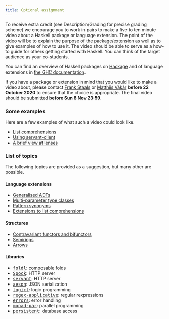 ```yaml
---
title: Optional assignment
---
```


To receive extra credit (see Description/Grading for precise grading
scheme) we encourage you to work in pairs to make a five to ten minute
video about a Haskell package or language extension. The point of the
video will be to explain the purpose of the package/extension as well
as to give examples of how to use it. The video should be able to
serve as a how-to guide for others getting started with Haskell. You
can think of the target audience as your co-students.

You can find an overview of Haskell packages on <a
href="http://hackage.haskell.org/">Hackage</a> and of language
extensions in <a
href="https://downloads.haskell.org/~ghc/latest/docs/html/users_guide/lang.html">
the GHC documentation</a>.

If you have a package or extension in mind that you would like to make
a video about, please contact <a href="mailto:F.Staals@uu.nl">Frank
Staals</a> or <a href="mailto:m.i.l.vakar@uu.nl">Matthijs Vákár</a>
**before 22 October 2020** to ensure that the choice is appropriate.
The final video should be submitted **before Sun 8 Nov 23:59**.

### Some examples

Here are a few examples of what such a video could look like.

- [List comprehensions](https://www.youtube.com/watch?v=qoQsDTzBojs)
- [Using servant-client](https://www.youtube.com/watch?v=TQB2JbxNEUI)
- [A brief view at lenses](https://www.youtube.com/watch?v=7fbziKgQjnw)

### List of topics

The following topics are provided as a suggestion, but many other are possible.

#### Language extensions

* <a href="https://downloads.haskell.org/~ghc/latest/docs/html/users_guide/glasgow_exts.html#generalised-algebraic-data-types-gadts">Generalised ADTs</a>
* <a href="https://downloads.haskell.org/~ghc/latest/docs/html/users_guide/glasgow_exts.html#multi-parameter-type-classes">Multi-parameter type classes</a>
* <a href="https://downloads.haskell.org/~ghc/latest/docs/html/users_guide/glasgow_exts.html#pattern-synonyms">Pattern synonyms</a>
* <a href="https://downloads.haskell.org/~ghc/latest/docs/html/users_guide/glasgow_exts.html#parallel-list-comprehensions">Extensions to list comprehensions</a>

#### Structures

* <a href="https://www.schoolofhaskell.com/school/to-infinity-and-beyond/pick-of-the-week/profunctors">Contravariant functors and bifunctors</a>
* <a href="https://dl.acm.org/citation.cfm?id=2500613">Semirings</a>
* <a href="https://www.haskell.org/arrows/">Arrows</a>

#### Libraries

* <a href="http://hackage.haskell.org/package/foldl"><tt>foldl</tt></a>: composable folds
* <a href="https://www.spock.li/"><tt>Spock</tt></a>: HTTP server
* <a href="http://haskell-servant.readthedocs.io/en/stable/"><tt>servant</tt></a>: HTTP server
* <a href="http://hackage.haskell.org/package/aeson"><tt>aeson</tt></a>: JSON serialization
* <a href="http://hackage.haskell.org/package/logict"><tt>logict</tt></a>: logic programming
* <a href="http://hackage.haskell.org/package/regex-applicative"><tt>regex-applicative</tt></a>: regular rexpressions
* <a href="http://hackage.haskell.org/package/errors"><tt>errors</tt></a>: error handling
* <a href="http://hackage.haskell.org/package/monad-par"><tt>monad-par</tt></a>: parallel programming
* <a
  href="http://hackage.haskell.org/package/persistent"><tt>persistent</tt></a>: database access
